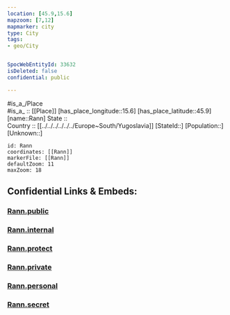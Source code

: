 ```yaml
---
location: [45.9,15.6] 
mapzoom: [7,12] 
mapmarker: city 
type: City
tags:
- geo/City


SpocWebEntityId: 33632
isDeleted: false
confidential: public

---
```

#is_a_/Place  
#is_a_ :: [[Place]] 
[has_place_longitude::15.6] 
[has_place_latitude::45.9] 
[name::Rann] 
State ::  
Country :: [[../../../../../../Europe~South/Yugoslavia]] 
[StateId::] 
[Population::] 
[Unknown::] 


```leaflet
id: Rann
coordinates: [[Rann]] 
markerFile: [[Rann]] 
defaultZoom: 11 
maxZoom: 18
```


## Confidential Links & Embeds: 

### [Rann.public](/_public/\Earth\Continent\Europe\Europe~Central\Slovenia\Regions~Slovenia\Posavska\counties~Posavska\Brežice\CityRann.public.md) 

### [Rann.internal](/_internal/\Earth\Continent\Europe\Europe~Central\Slovenia\Regions~Slovenia\Posavska\counties~Posavska\Brežice\CityRann.internal.md) 

### [Rann.protect](/_protect/\Earth\Continent\Europe\Europe~Central\Slovenia\Regions~Slovenia\Posavska\counties~Posavska\Brežice\CityRann.protect.md) 

### [Rann.private](/_private/\Earth\Continent\Europe\Europe~Central\Slovenia\Regions~Slovenia\Posavska\counties~Posavska\Brežice\CityRann.private.md) 

### [Rann.personal](/_personal/\Earth\Continent\Europe\Europe~Central\Slovenia\Regions~Slovenia\Posavska\counties~Posavska\Brežice\CityRann.personal.md) 

### [Rann.secret](/_secret/\Earth\Continent\Europe\Europe~Central\Slovenia\Regions~Slovenia\Posavska\counties~Posavska\Brežice\CityRann.secret.md)


